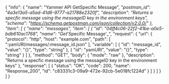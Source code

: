 {
  "info": {
    "name": "Yammer API GetSpecific Message",
    "_postman_id": "4a3e13a5-a5ad-41d6-9777-a21788e2320f",
    "description": "Returns a specfic message using the messageID key in the environment keys",
    "schema": "https://schema.getpostman.com/json/collection/v2.0.0/"
  },
  "item": [
    {
      "name": "messages",
      "item": [
        {
          "id": "04ff4c06-22f2-41be-a0e5-bdb610ac1768",
          "name": "Get_'Specific Message'_",
          "request": {
            "url": {
              "protocol": "http",
              "host": "example.com",
              "path": [
                ":yamURI/messages/:message_id.json"
              ],
              "variable": [
                {
                  "id": "message_id",
                  "value": "{}",
                  "type": "string"
                },
                {
                  "id": "yamURI",
                  "value": "{}",
                  "type": "string"
                }
              ]
            },
            "method": "GET",
            "body": {
              "mode": "raw"
            },
            "description": "Returns a specfic message using the messageID key in the environment keys"
          },
          "response": [
            {
              "status": "OK",
              "code": 200,
              "name": "Response_200",
              "id": "c83331c3-09a9-472e-92cb-5e018fc1224d"
            }
          ]
        }
      ]
    }
  ]
}